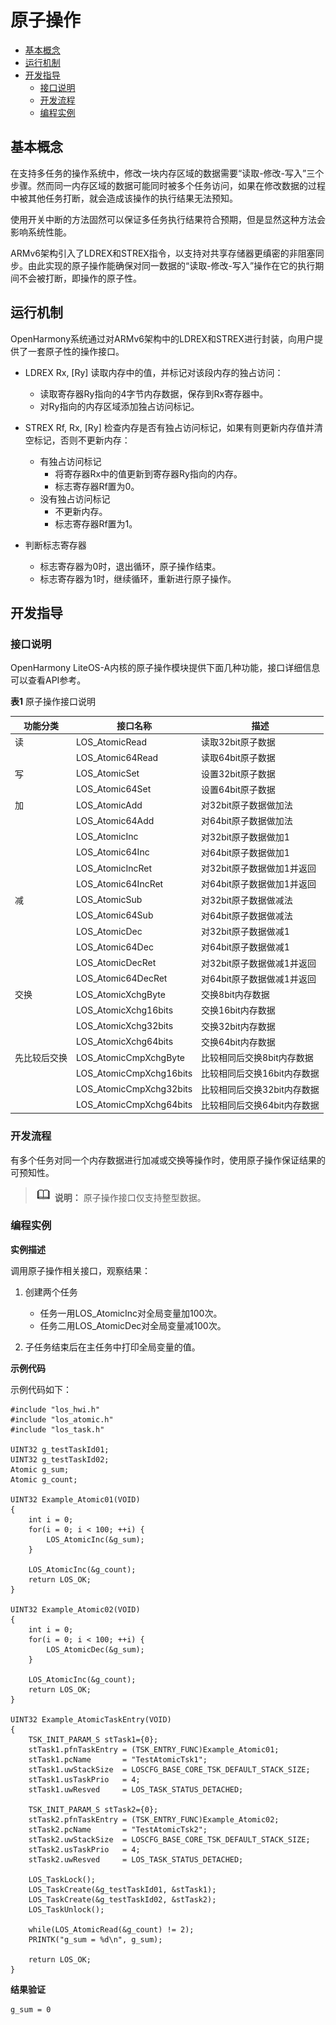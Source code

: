 # 原子操作

- [基本概念](#基本概念)
- [运行机制](#运行机制)
- [开发指导](#开发指导)
  - [接口说明](#接口说明)
  - [开发流程](#开发流程)
  - [编程实例](#编程实例)

## 基本概念

在支持多任务的操作系统中，修改一块内存区域的数据需要“读取-修改-写入”三个步骤。然而同一内存区域的数据可能同时被多个任务访问，如果在修改数据的过程中被其他任务打断，就会造成该操作的执行结果无法预知。

使用开关中断的方法固然可以保证多任务执行结果符合预期，但是显然这种方法会影响系统性能。

ARMv6架构引入了LDREX和STREX指令，以支持对共享存储器更缜密的非阻塞同步。由此实现的原子操作能确保对同一数据的“读取-修改-写入”操作在它的执行期间不会被打断，即操作的原子性。


## 运行机制

OpenHarmony系统通过对ARMv6架构中的LDREX和STREX进行封装，向用户提供了一套原子性的操作接口。

- LDREX Rx, [Ry]
  读取内存中的值，并标记对该段内存的独占访问：

  - 读取寄存器Ry指向的4字节内存数据，保存到Rx寄存器中。
  - 对Ry指向的内存区域添加独占访问标记。

- STREX Rf, Rx, [Ry]
  检查内存是否有独占访问标记，如果有则更新内存值并清空标记，否则不更新内存：

  - 有独占访问标记
     - 将寄存器Rx中的值更新到寄存器Ry指向的内存。
     - 标志寄存器Rf置为0。
  - 没有独占访问标记
     - 不更新内存。
     - 标志寄存器Rf置为1。

- 判断标志寄存器
  - 标志寄存器为0时，退出循环，原子操作结束。
  - 标志寄存器为1时，继续循环，重新进行原子操作。


## 开发指导


### 接口说明

OpenHarmony LiteOS-A内核的原子操作模块提供下面几种功能，接口详细信息可以查看API参考。

**表1** 原子操作接口说明

| 功能分类 | 接口**名称** | 描述 |
| -------- | -------- | -------- |
| 读 | LOS_AtomicRead | 读取32bit原子数据 |
|  | LOS_Atomic64Read |读取64bit原子数据|
| 写 | LOS_AtomicSet | 设置32bit原子数据 |
|  | LOS_Atomic64Set |设置64bit原子数据|
| 加 | LOS_AtomicAdd | 对32bit原子数据做加法 |
|  | LOS_Atomic64Add |对64bit原子数据做加法|
|  | LOS_AtomicInc |对32bit原子数据做加1|
|  | LOS_Atomic64Inc |对64bit原子数据做加1|
|  | LOS_AtomicIncRet |对32bit原子数据做加1并返回|
|  | LOS_Atomic64IncRet |对64bit原子数据做加1并返回|
| 减 | LOS_AtomicSub | 对32bit原子数据做减法 |
|  | LOS_Atomic64Sub |对64bit原子数据做减法|
|  | LOS_AtomicDec |对32bit原子数据做减1|
|  | LOS_Atomic64Dec |对64bit原子数据做减1|
|  | LOS_AtomicDecRet |对32bit原子数据做减1并返回|
|  | LOS_Atomic64DecRet |对64bit原子数据做减1并返回|
| 交换 | LOS_AtomicXchgByte | 交换8bit内存数据 |
|  | LOS_AtomicXchg16bits |交换16bit内存数据|
|  | LOS_AtomicXchg32bits |交换32bit内存数据|
|  | LOS_AtomicXchg64bits |交换64bit内存数据|
| 先比较后交换 | LOS_AtomicCmpXchgByte | 比较相同后交换8bit内存数据 |
|  | LOS_AtomicCmpXchg16bits |比较相同后交换16bit内存数据|
|  | LOS_AtomicCmpXchg32bits |比较相同后交换32bit内存数据|
|  | LOS_AtomicCmpXchg64bits |比较相同后交换64bit内存数据|


### 开发流程

有多个任务对同一个内存数据进行加减或交换等操作时，使用原子操作保证结果的可预知性。

> ![icon-note.gif](public_sys-resources/icon-note.gif) **说明：**
> 原子操作接口仅支持整型数据。


### 编程实例

**实例描述**

调用原子操作相关接口，观察结果：

1. 创建两个任务
   - 任务一用LOS_AtomicInc对全局变量加100次。
   - 任务二用LOS_AtomicDec对全局变量减100次。

2. 子任务结束后在主任务中打印全局变量的值。

**示例代码**

示例代码如下：

```
#include "los_hwi.h"
#include "los_atomic.h"
#include "los_task.h"

UINT32 g_testTaskId01;
UINT32 g_testTaskId02;
Atomic g_sum;
Atomic g_count;

UINT32 Example_Atomic01(VOID)
{
    int i = 0;
    for(i = 0; i < 100; ++i) {
        LOS_AtomicInc(&g_sum);
    }

    LOS_AtomicInc(&g_count);
    return LOS_OK;
}

UINT32 Example_Atomic02(VOID)
{
    int i = 0;
    for(i = 0; i < 100; ++i) {
        LOS_AtomicDec(&g_sum);
    }

    LOS_AtomicInc(&g_count);
    return LOS_OK;
}

UINT32 Example_AtomicTaskEntry(VOID)
{
    TSK_INIT_PARAM_S stTask1={0};
    stTask1.pfnTaskEntry = (TSK_ENTRY_FUNC)Example_Atomic01;
    stTask1.pcName       = "TestAtomicTsk1";
    stTask1.uwStackSize  = LOSCFG_BASE_CORE_TSK_DEFAULT_STACK_SIZE;
    stTask1.usTaskPrio   = 4;
    stTask1.uwResved     = LOS_TASK_STATUS_DETACHED;

    TSK_INIT_PARAM_S stTask2={0};
    stTask2.pfnTaskEntry = (TSK_ENTRY_FUNC)Example_Atomic02;
    stTask2.pcName       = "TestAtomicTsk2";
    stTask2.uwStackSize  = LOSCFG_BASE_CORE_TSK_DEFAULT_STACK_SIZE;
    stTask2.usTaskPrio   = 4;
    stTask2.uwResved     = LOS_TASK_STATUS_DETACHED;

    LOS_TaskLock();
    LOS_TaskCreate(&g_testTaskId01, &stTask1);
    LOS_TaskCreate(&g_testTaskId02, &stTask2);
    LOS_TaskUnlock();

    while(LOS_AtomicRead(&g_count) != 2);
    PRINTK("g_sum = %d\n", g_sum);

    return LOS_OK;
}
```

**结果验证**

```
g_sum = 0
```
